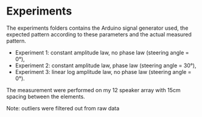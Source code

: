 # Experiments

The experiments folders contains the Arduino signal generator used, the expected pattern according to these parameters and the actual measured pattern.
* Experiment 1: constant amplitude law, no phase law (steering angle = 0°),
* Experiment 2: constant amplitude law, phase law (steering angle = 30°),
* Experiment 3: linear log amplitude law, no phase law (steering angle = 0°).

The measurement were performed on my 12 speaker array with 15cm spacing between the elements.

Note: outliers were filtered out from raw data